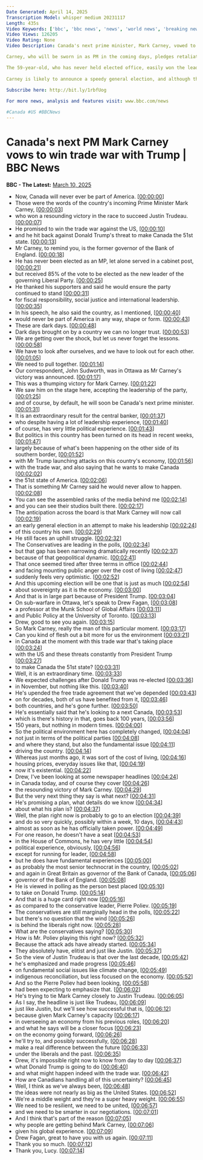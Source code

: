 ```yaml
---
Date Generated: April 14, 2025
Transcription Model: whisper medium 20231117
Length: 435s
Video Keywords: ['bbc', 'bbc news', 'news', 'world news', 'breaking news', 'us news', 'world', 'america', 'usa', 'usa news', 'india news']
Video Views: 126205
Video Rating: None
Video Description: Canada's next prime minister, Mark Carney, vowed to win the trade war against US President Donald Trump, after a landslide victory to replace Justin Trudeau.

Carney, who will be sworn in as PM in the coming days, pledges retaliatory tariffs on US goods until "Americans show us respect”.

The 59-year-old, who has never held elected office, easily won the leadership race with 86% of the vote.
 
Carney is likely to announce a speedy general election, and although the gap is narrowing with the Conservative opposition, the polls show them still in the lead
 
Subscribe here: http://bit.ly/1rbfUog

For more news, analysis and features visit: www.bbc.com/news 

#Canada #US #BBCNews
---
```


# Canada's next PM Mark Carney vows to win trade war with Trump | BBC News
**BBC - The Latest:** [March 10, 2025](https://www.youtube.com/watch?v=e6HdxQBPeTk)
*  Now, Canada will never ever be part of America. [[00:00:00](https://www.youtube.com/watch?v=e6HdxQBPeTk&t=0.0s)]
*  Those were the words of the country's incoming Prime Minister Mark Carney, [[00:00:03](https://www.youtube.com/watch?v=e6HdxQBPeTk&t=3.48s)]
*  who won a resounding victory in the race to succeed Justin Trudeau. [[00:00:07](https://www.youtube.com/watch?v=e6HdxQBPeTk&t=7.08s)]
*  He promised to win the trade war against the US, [[00:00:10](https://www.youtube.com/watch?v=e6HdxQBPeTk&t=10.76s)]
*  and he hit back against Donald Trump's threat to make Canada the 51st state. [[00:00:13](https://www.youtube.com/watch?v=e6HdxQBPeTk&t=13.16s)]
*  Mr Carney, to remind you, is the former governor of the Bank of England. [[00:00:18](https://www.youtube.com/watch?v=e6HdxQBPeTk&t=18.12s)]
*  He has never been elected as an MP, let alone served in a cabinet post, [[00:00:21](https://www.youtube.com/watch?v=e6HdxQBPeTk&t=21.080000000000002s)]
*  but received 85% of the vote to be elected as the new leader of the governing Liberal Party. [[00:00:25](https://www.youtube.com/watch?v=e6HdxQBPeTk&t=25.72s)]
*  He thanked his supporters and said he would ensure the party continued to stand [[00:00:31](https://www.youtube.com/watch?v=e6HdxQBPeTk&t=31.56s)]
*  for fiscal responsibility, social justice and international leadership. [[00:00:35](https://www.youtube.com/watch?v=e6HdxQBPeTk&t=35.239999999999995s)]
*  In his speech, he also said the country, as I mentioned, [[00:00:40](https://www.youtube.com/watch?v=e6HdxQBPeTk&t=40.4s)]
*  would never be part of America in any way, shape or form. [[00:00:43](https://www.youtube.com/watch?v=e6HdxQBPeTk&t=43.36s)]
*  These are dark days. [[00:00:48](https://www.youtube.com/watch?v=e6HdxQBPeTk&t=48.519999999999996s)]
*  Dark days brought on by a country we can no longer trust. [[00:00:53](https://www.youtube.com/watch?v=e6HdxQBPeTk&t=53.519999999999996s)]
*  We are getting over the shock, but let us never forget the lessons. [[00:00:58](https://www.youtube.com/watch?v=e6HdxQBPeTk&t=58.559999999999995s)]
*  We have to look after ourselves, and we have to look out for each other. [[00:01:05](https://www.youtube.com/watch?v=e6HdxQBPeTk&t=65.56s)]
*  We need to pull together. [[00:01:14](https://www.youtube.com/watch?v=e6HdxQBPeTk&t=74.03999999999999s)]
*  Our correspondent, John Sudworth, was in Ottawa as Mr Carney's victory was announced. [[00:01:17](https://www.youtube.com/watch?v=e6HdxQBPeTk&t=77.0s)]
*  This was a thumping victory for Mark Carney. [[00:01:22](https://www.youtube.com/watch?v=e6HdxQBPeTk&t=82.08s)]
*  We saw him on the stage here, accepting the leadership of the party, [[00:01:25](https://www.youtube.com/watch?v=e6HdxQBPeTk&t=85.76s)]
*  and of course, by default, he will soon be Canada's next prime minister. [[00:01:31](https://www.youtube.com/watch?v=e6HdxQBPeTk&t=91.12s)]
*  It is an extraordinary result for the central banker, [[00:01:37](https://www.youtube.com/watch?v=e6HdxQBPeTk&t=97.60000000000001s)]
*  who despite having a lot of leadership experience, [[00:01:40](https://www.youtube.com/watch?v=e6HdxQBPeTk&t=100.80000000000001s)]
*  of course, has very little political experience. [[00:01:43](https://www.youtube.com/watch?v=e6HdxQBPeTk&t=103.56s)]
*  But politics in this country has been turned on its head in recent weeks, [[00:01:47](https://www.youtube.com/watch?v=e6HdxQBPeTk&t=107.96s)]
*  largely because of what's been happening on the other side of its southern border, [[00:01:52](https://www.youtube.com/watch?v=e6HdxQBPeTk&t=112.4s)]
*  with Mr Trump launching attacks on this country's economy, [[00:01:56](https://www.youtube.com/watch?v=e6HdxQBPeTk&t=116.92s)]
*  with the trade war, and also saying that he wants to make Canada [[00:02:02](https://www.youtube.com/watch?v=e6HdxQBPeTk&t=122.24s)]
*  the 51st state of America. [[00:02:06](https://www.youtube.com/watch?v=e6HdxQBPeTk&t=126.32s)]
*  That is something Mr Carney said he would never allow to happen. [[00:02:08](https://www.youtube.com/watch?v=e6HdxQBPeTk&t=128.6s)]
*  You can see the assembled ranks of the media behind me [[00:02:14](https://www.youtube.com/watch?v=e6HdxQBPeTk&t=134.0s)]
*  and you can see their studios built there. [[00:02:17](https://www.youtube.com/watch?v=e6HdxQBPeTk&t=137.4s)]
*  The anticipation across the board is that Mark Carney will now call [[00:02:19](https://www.youtube.com/watch?v=e6HdxQBPeTk&t=139.79999999999998s)]
*  an early general election in an attempt to make his leadership [[00:02:24](https://www.youtube.com/watch?v=e6HdxQBPeTk&t=144.32s)]
*  of this country his own. [[00:02:29](https://www.youtube.com/watch?v=e6HdxQBPeTk&t=149.35999999999999s)]
*  He still faces an uphill struggle. [[00:02:32](https://www.youtube.com/watch?v=e6HdxQBPeTk&t=152.24s)]
*  The Conservatives are leading in the polls, [[00:02:34](https://www.youtube.com/watch?v=e6HdxQBPeTk&t=154.12s)]
*  but that gap has been narrowing dramatically recently [[00:02:37](https://www.youtube.com/watch?v=e6HdxQBPeTk&t=157.35999999999999s)]
*  because of that geopolitical dynamic. [[00:02:41](https://www.youtube.com/watch?v=e6HdxQBPeTk&t=161.2s)]
*  That once seemed tired after three terms in office [[00:02:44](https://www.youtube.com/watch?v=e6HdxQBPeTk&t=164.84s)]
*  and facing mounting public anger over the cost of living [[00:02:47](https://www.youtube.com/watch?v=e6HdxQBPeTk&t=167.92s)]
*  suddenly feels very optimistic. [[00:02:52](https://www.youtube.com/watch?v=e6HdxQBPeTk&t=172.48s)]
*  And this upcoming election will be one that is just as much [[00:02:54](https://www.youtube.com/watch?v=e6HdxQBPeTk&t=174.88s)]
*  about sovereignty as it is the economy. [[00:03:00](https://www.youtube.com/watch?v=e6HdxQBPeTk&t=180.44s)]
*  And that is in large part because of President Trump. [[00:03:04](https://www.youtube.com/watch?v=e6HdxQBPeTk&t=184.32s)]
*  On sub-warfare in Ottawa, let's speak to Drew Fagan, [[00:03:08](https://www.youtube.com/watch?v=e6HdxQBPeTk&t=188.56s)]
*  a professor at the Munk School of Global Affairs [[00:03:11](https://www.youtube.com/watch?v=e6HdxQBPeTk&t=191.12s)]
*  and Public Policy at the University of Toronto. [[00:03:13](https://www.youtube.com/watch?v=e6HdxQBPeTk&t=193.12s)]
*  Drew, good to see you again. [[00:03:15](https://www.youtube.com/watch?v=e6HdxQBPeTk&t=195.76s)]
*  So Mark Carney, really the man of this particular moment. [[00:03:17](https://www.youtube.com/watch?v=e6HdxQBPeTk&t=197.48000000000002s)]
*  Can you kind of flesh out a bit more for us the environment [[00:03:21](https://www.youtube.com/watch?v=e6HdxQBPeTk&t=201.4s)]
*  in Canada at the moment with this trade war that's taking place [[00:03:24](https://www.youtube.com/watch?v=e6HdxQBPeTk&t=204.16s)]
*  with the US and these threats constantly from President Trump [[00:03:27](https://www.youtube.com/watch?v=e6HdxQBPeTk&t=207.6s)]
*  to make Canada the 51st state? [[00:03:31](https://www.youtube.com/watch?v=e6HdxQBPeTk&t=211.12s)]
*  Well, it is an extraordinary time. [[00:03:33](https://www.youtube.com/watch?v=e6HdxQBPeTk&t=213.48000000000002s)]
*  We expected challenges after Donald Trump was re-elected [[00:03:36](https://www.youtube.com/watch?v=e6HdxQBPeTk&t=216.20000000000002s)]
*  in November, but nothing like this. [[00:03:40](https://www.youtube.com/watch?v=e6HdxQBPeTk&t=220.6s)]
*  He's upended the free trade agreement that we've depended [[00:03:43](https://www.youtube.com/watch?v=e6HdxQBPeTk&t=223.24s)]
*  on for decades, both of us have benefited from it, [[00:03:46](https://www.youtube.com/watch?v=e6HdxQBPeTk&t=226.88s)]
*  both countries, and he's gone further. [[00:03:50](https://www.youtube.com/watch?v=e6HdxQBPeTk&t=230.52s)]
*  He's essentially said that he's looking to a next Canada, [[00:03:53](https://www.youtube.com/watch?v=e6HdxQBPeTk&t=233.44s)]
*  which is there's history in that, goes back 100 years, [[00:03:56](https://www.youtube.com/watch?v=e6HdxQBPeTk&t=236.92000000000002s)]
*  150 years, but nothing in modern times. [[00:04:00](https://www.youtube.com/watch?v=e6HdxQBPeTk&t=240.24s)]
*  So the political environment here has completely changed, [[00:04:04](https://www.youtube.com/watch?v=e6HdxQBPeTk&t=244.6s)]
*  not just in terms of the political parties [[00:04:08](https://www.youtube.com/watch?v=e6HdxQBPeTk&t=248.72s)]
*  and where they stand, but also the fundamental issue [[00:04:11](https://www.youtube.com/watch?v=e6HdxQBPeTk&t=251.44s)]
*  driving the country. [[00:04:14](https://www.youtube.com/watch?v=e6HdxQBPeTk&t=254.68s)]
*  Whereas just months ago, it was sort of the cost of living, [[00:04:16](https://www.youtube.com/watch?v=e6HdxQBPeTk&t=256.16s)]
*  housing prices, everyday issues like that, [[00:04:19](https://www.youtube.com/watch?v=e6HdxQBPeTk&t=259.24s)]
*  now it's existential. [[00:04:22](https://www.youtube.com/watch?v=e6HdxQBPeTk&t=262.24s)]
*  Drew, I've been looking at some newspaper headlines [[00:04:24](https://www.youtube.com/watch?v=e6HdxQBPeTk&t=264.4s)]
*  in Canada today, and of course they cover [[00:04:26](https://www.youtube.com/watch?v=e6HdxQBPeTk&t=266.6s)]
*  the resounding victory of Mark Carney. [[00:04:29](https://www.youtube.com/watch?v=e6HdxQBPeTk&t=269.04s)]
*  But the very next thing they say is what next? [[00:04:31](https://www.youtube.com/watch?v=e6HdxQBPeTk&t=271.36s)]
*  He's promising a plan, what details do we know [[00:04:34](https://www.youtube.com/watch?v=e6HdxQBPeTk&t=274.8s)]
*  about what his plan is? [[00:04:37](https://www.youtube.com/watch?v=e6HdxQBPeTk&t=277.84000000000003s)]
*  Well, the plan right now is probably to go to an election [[00:04:39](https://www.youtube.com/watch?v=e6HdxQBPeTk&t=279.68s)]
*  and do so very quickly, possibly within a week, 10 days, [[00:04:43](https://www.youtube.com/watch?v=e6HdxQBPeTk&t=283.6s)]
*  almost as soon as he has officially taken power. [[00:04:49](https://www.youtube.com/watch?v=e6HdxQBPeTk&t=289.36s)]
*  For one reason, he doesn't have a seat [[00:04:53](https://www.youtube.com/watch?v=e6HdxQBPeTk&t=293.04s)]
*  in the House of Commons, he has very little [[00:04:54](https://www.youtube.com/watch?v=e6HdxQBPeTk&t=294.56s)]
*  political experience, obviously, [[00:04:56](https://www.youtube.com/watch?v=e6HdxQBPeTk&t=296.36s)]
*  except for running for leader, [[00:04:58](https://www.youtube.com/watch?v=e6HdxQBPeTk&t=298.88s)]
*  but he does have fundamental experiences [[00:05:00](https://www.youtube.com/watch?v=e6HdxQBPeTk&t=300.28000000000003s)]
*  as probably the most senior technocrat in the country, [[00:05:02](https://www.youtube.com/watch?v=e6HdxQBPeTk&t=302.6s)]
*  and again in Great Britain as governor of the Bank of Canada, [[00:05:06](https://www.youtube.com/watch?v=e6HdxQBPeTk&t=306.0s)]
*  governor of the Bank of England. [[00:05:08](https://www.youtube.com/watch?v=e6HdxQBPeTk&t=308.64s)]
*  He is viewed in polling as the person best placed [[00:05:10](https://www.youtube.com/watch?v=e6HdxQBPeTk&t=310.03999999999996s)]
*  to take on Donald Trump. [[00:05:14](https://www.youtube.com/watch?v=e6HdxQBPeTk&t=314.59999999999997s)]
*  And that is a huge card right now [[00:05:16](https://www.youtube.com/watch?v=e6HdxQBPeTk&t=316.68s)]
*  as compared to the conservative leader, Pierre Poliev. [[00:05:19](https://www.youtube.com/watch?v=e6HdxQBPeTk&t=319.56s)]
*  The conservatives are still marginally head in the polls, [[00:05:22](https://www.youtube.com/watch?v=e6HdxQBPeTk&t=322.67999999999995s)]
*  but there's no question that the wind [[00:05:26](https://www.youtube.com/watch?v=e6HdxQBPeTk&t=326.44s)]
*  is behind the liberals right now. [[00:05:28](https://www.youtube.com/watch?v=e6HdxQBPeTk&t=328.76s)]
*  What are the conservatives saying? [[00:05:30](https://www.youtube.com/watch?v=e6HdxQBPeTk&t=330.47999999999996s)]
*  How is Mr. Poliev playing this right now? [[00:05:32](https://www.youtube.com/watch?v=e6HdxQBPeTk&t=332.28s)]
*  Because the attack ads have already started. [[00:05:34](https://www.youtube.com/watch?v=e6HdxQBPeTk&t=334.84000000000003s)]
*  They absolutely have, elitist and just like Justin. [[00:05:37](https://www.youtube.com/watch?v=e6HdxQBPeTk&t=337.32s)]
*  So the view of Justin Trudeau is that over the last decade, [[00:05:42](https://www.youtube.com/watch?v=e6HdxQBPeTk&t=342.36s)]
*  he's emphasized and made progress [[00:05:46](https://www.youtube.com/watch?v=e6HdxQBPeTk&t=346.76s)]
*  on fundamental social issues like climate change, [[00:05:49](https://www.youtube.com/watch?v=e6HdxQBPeTk&t=349.52000000000004s)]
*  indigenous reconciliation, but less focused on the economy. [[00:05:52](https://www.youtube.com/watch?v=e6HdxQBPeTk&t=352.68s)]
*  And so the Pierre Poliev had been looking, [[00:05:58](https://www.youtube.com/watch?v=e6HdxQBPeTk&t=358.24s)]
*  had been expecting to emphasize that. [[00:06:02](https://www.youtube.com/watch?v=e6HdxQBPeTk&t=362.76s)]
*  He's trying to tie Mark Carney closely to Justin Trudeau. [[00:06:05](https://www.youtube.com/watch?v=e6HdxQBPeTk&t=365.68s)]
*  As I say, the headline is just like Trudeau, [[00:06:09](https://www.youtube.com/watch?v=e6HdxQBPeTk&t=369.48s)]
*  just like Justin, but we'll see how successful that is, [[00:06:12](https://www.youtube.com/watch?v=e6HdxQBPeTk&t=372.88s)]
*  because given Mark Carney's capacity [[00:06:17](https://www.youtube.com/watch?v=e6HdxQBPeTk&t=377.12s)]
*  in overseeing an economy from his previous roles, [[00:06:20](https://www.youtube.com/watch?v=e6HdxQBPeTk&t=380.44s)]
*  and what he says will be a closer focus [[00:06:23](https://www.youtube.com/watch?v=e6HdxQBPeTk&t=383.28s)]
*  on the economy going forward, [[00:06:26](https://www.youtube.com/watch?v=e6HdxQBPeTk&t=386.12s)]
*  he'll try to, and possibly successfully, [[00:06:28](https://www.youtube.com/watch?v=e6HdxQBPeTk&t=388.88s)]
*  make a real difference between the future [[00:06:33](https://www.youtube.com/watch?v=e6HdxQBPeTk&t=393.2s)]
*  under the liberals and the past. [[00:06:35](https://www.youtube.com/watch?v=e6HdxQBPeTk&t=395.6s)]
*  Drew, it's impossible right now to know from day to day [[00:06:37](https://www.youtube.com/watch?v=e6HdxQBPeTk&t=397.32s)]
*  what Donald Trump is going to do [[00:06:40](https://www.youtube.com/watch?v=e6HdxQBPeTk&t=400.44s)]
*  and what might happen indeed with the trade war. [[00:06:42](https://www.youtube.com/watch?v=e6HdxQBPeTk&t=402.72s)]
*  How are Canadians handling all of this uncertainty? [[00:06:45](https://www.youtube.com/watch?v=e6HdxQBPeTk&t=405.24s)]
*  Well, I think as we've always been, [[00:06:48](https://www.youtube.com/watch?v=e6HdxQBPeTk&t=408.96000000000004s)]
*  the ideas were not nearly as big as the United States. [[00:06:52](https://www.youtube.com/watch?v=e6HdxQBPeTk&t=412.2s)]
*  We're a middle weight and they're a super heavy weight. [[00:06:55](https://www.youtube.com/watch?v=e6HdxQBPeTk&t=415.64s)]
*  We need to be resilient, we need to be united, [[00:06:57](https://www.youtube.com/watch?v=e6HdxQBPeTk&t=417.92s)]
*  and we need to be smarter in our negotiations. [[00:07:01](https://www.youtube.com/watch?v=e6HdxQBPeTk&t=421.32s)]
*  And I think that's part of the reason [[00:07:05](https://www.youtube.com/watch?v=e6HdxQBPeTk&t=425.04s)]
*  why people are getting behind Mark Carney, [[00:07:06](https://www.youtube.com/watch?v=e6HdxQBPeTk&t=426.76s)]
*  given his global experience. [[00:07:09](https://www.youtube.com/watch?v=e6HdxQBPeTk&t=429.0s)]
*  Drew Fagan, great to have you with us again. [[00:07:11](https://www.youtube.com/watch?v=e6HdxQBPeTk&t=431.44s)]
*  Thank you so much. [[00:07:12](https://www.youtube.com/watch?v=e6HdxQBPeTk&t=432.92s)]
*  Thank you, Lucy. [[00:07:14](https://www.youtube.com/watch?v=e6HdxQBPeTk&t=434.36s)]
